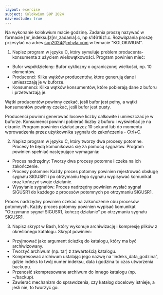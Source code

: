 ```yaml
---
layout: exercise
subject: Kolokwium SOP 2024
nav-exclude: true
---
```


Na wykonanie kolokwium macie godzinę. Zadania proszę nazywać w formacie [nr_indeksu]z[nr_zadania].c, np s14616z1.c. Rozwiązania proszę przesyłać na adres sop2024@mhyla.com w temacie "KOLOKWIUM".

1. Napisz program w języku C, który symuluje problem producenta-konsumenta z użyciem wielowątkowości. Program powinien mieć:

- Bufor współdzielony: Bufor cykliczny o ograniczonej wielkości, np. 10 elementów.
- Producenci: Kilka wątków producentów, które generują dane i umieszczają je w buforze.
- Konsumenci: Kilka wątków konsumentów, które pobierają dane z buforu i przetwarzają je.

Wątki producentów powinny czekać, jeśli bufor jest pełny, a wątki konsumentów powinny czekać, jeśli bufor jest pusty.

Producenci powinni generować losowe liczby całkowite i umieszczać je w buforze.
Konsumenci powinni pobierać liczby z buforu i wyświetlać je na ekranie.
Program powinien działać przez 10 sekund lub do momentu wprowadzenia przez użytkownika sygnału do zakończenia - Ctrl+C.

2. Napisz program w języku C, który tworzy dwa procesy potomne. Procesy te będą komunikować się za pomocą sygnałów. Program powinien spełniać następujące wymagania:

- Proces nadrzędny: Tworzy dwa procesy potomne i czeka na ich zakończenie.
- Procesy potomne: Każdy proces potomny powinien rejestrować obsługę sygnału SIGUSR1 i po otrzymaniu tego sygnału wypisywać komunikat oraz kończyć swoje działanie.
- Wysyłanie sygnałów: Proces nadrzędny powinien wysłać sygnał SIGUSR1 do każdego z procesów potomnych po otrzymaniu SIGUSR1.

Proces nadrzędny powinien czekać na zakończenie obu procesów potomnych.
Każdy proces potomny powinien wypisać komunikat "Otrzymano sygnał SIGUSR1, kończę działanie" po otrzymaniu sygnału SIGUSR1.

3. Napisz skrypt w Bash, który wykonuje archiwizację i kompresję plików z określonego katalogu. Skrypt powinien:

- Przyjmować jako argument ścieżkę do katalogu, który ma być archiwizowany.
- Tworzyć archiwum (np. tar) z zawartością katalogu.
- Kompresować archiwum ustalając jego nazwę na 'indeks_data_godzina', gdzie indeks to twój numer indeksu, data i godzina to czas utworzenia backupu.
- Przenosić skompresowane archiwum do innego katalogu (np. ~/backup).
- Zawierać mechanizm do sprawdzenia, czy katalog docelowy istnieje, a jeśli nie, to tworzyć go.